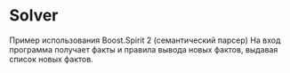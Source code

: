 Solver
======

Пример использования Boost.Spirit 2 (семантический парсер)
На вход программа получает факты и правила вывода новых фактов, выдавая список новых фактов.
